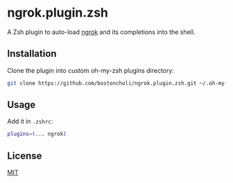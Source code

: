 # ngrok.plugin.zsh

A Zsh plugin to auto-load [ngrok](https://ngrok.com) and its completions into the shell.

## Installation

Clone the plugin into custom oh-my-zsh plugins directory:

```sh
git clone https://github.com/bostoncholi/ngrok.plugin.zsh.git ~/.oh-my-zsh/custom/plugins/ngrok
```

## Usage

Add it in `.zshrc`:

```zsh
plugins=(... ngrok)
```

## License

[MIT](LICENSE)
